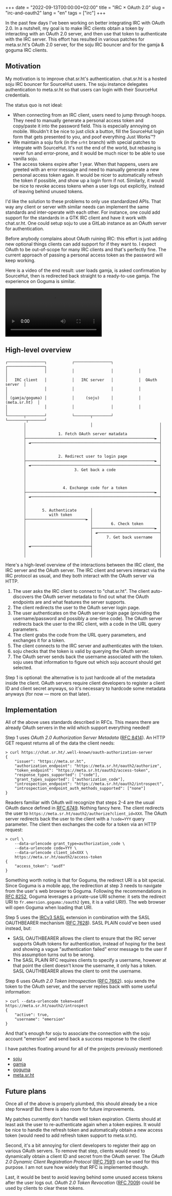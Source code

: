 +++
date = "2022-09-13T00:00:00+02:00"
title = "IRC × OAuth 2.0"
slug = "irc-and-oauth2"
lang = "en"
tags = ["irc"]
+++

In the past few days I've been working on better integrating IRC with
OAuth 2.0. In a nutshell, my goal is to make IRC clients obtain a token by
interacting with an OAuth 2.0 server, and then use that token to authenticate
with the IRC server. This effort has resulted in various patches for
meta.sr.ht's OAuth 2.0 server, for the soju IRC bouncer and for the gamja &
goguma IRC clients.

## Motivation

My motivation is to improve chat.sr.ht's authentication. chat.sr.ht is a hosted
soju IRC bouncer for SourceHut users. The soju instance delegates
authentication to meta.sr.ht so that users can login with their SourceHut
credentials.

The status quo is not ideal:

- When connecting from an IRC client, users need to jump through hoops. They
  need to manually generate a personal access token and copy/paste it into the
  password field. This is especially annoying on mobile. Wouldn't it be nice to
  just click a button, fill the SourceHut login form that gets presented to
  you, and poof everything Just Works™?
- We maintain a soju fork (in the `srht` branch) with special patches to
  integrate with SourceHut. It's not the end of the world, but rebasing is
  never fun and error-prone, and it would be much nicer to be able to use
  vanilla soju.
- The access tokens expire after 1 year. When that happens, users are greeted
  with an error message and need to manually generate a new personal access
  token again. It would be nicer to automatically refresh the token if
  possible, and show up a login form if not. Similarly, it would be nice to
  revoke access tokens when a user logs out explicitly, instead of leaving
  behind unused tokens.

I'd like the solution to these problems to only use standardized APIs. That way
any client or server with similar needs can implement the same standards and
inter-operate with each other. For instance, one could add support for the
standards in a GTK IRC client and have it work with chat.sr.ht. One could setup
soju to use a GitLab instance as an OAuth server for authentication.

Before anybody complains about OAuth ruining IRC: this effort is just adding
new optional things clients can add support for if they want to. I expect OAuth
to be out-of-scope for many IRC clients and that's perfectly fine. The current
approach of passing a personal access token as the password will keep working.

Here is a video of the end result: user loads gamja, is asked confirmation by
SourceHut, then is redirected back straight to a ready-to-use gamja. The
experience on Goguma is similar.

<video src="https://l.sr.ht/lVg2.webm" controls></video>

## High-level overview

```
┌────────────────┐           ┌────────────────┐           ┌────────────────┐
│                │           │                │           │                │
│   IRC client   │           │   IRC server   │           │  OAuth server  │
│                │           │                │           │                │
│ (gamja/goguma) │           │     (soju)     │           │  (meta.sr.ht)  │
│                │           │                │           │                │
└───────┬────────┘           └───────┬────────┘           └────────┬───────┘
        │                            │                             │
        │                                                          │
        │              1. Fetch OAuth server matadata              │
        ├────────────────────────────────────────────────────────► │
        │ ◄────────────────────────────────────────────────────────┤
        │                                                          │
        │                                                          │
        │              2. Redirect user to login page              │
        ├────────────────────────────────────────────────────────► │
        │ ◄────────────────────────────────────────────────────────┤
        │                     3. Get back a code                   │
        │                                                          │
        │                                                          │
        │                                                          │
        │                4. Exchange code for a token              │
        ├────────────────────────────────────────────────────────► │
        │ ◄────────────────────────────────────────────────────────┤
        │                                                          │
        │                                                          │
        │       5. Authenticate      │                             │
        │          with token        │                             │
        ├──────────────────────────► │                             │
        │                            │        6. Check token       │
        │                            ├───────────────────────────► │
        │                            │ ◄───────────────────────────┤
        │                            │      7. Get back username   │
        │                            │                             │
        │ ◄──────────────────────────┤                             │
        │                            │                             │
        │                            │                             │
```

Here's a high-level overview of the interactions between the IRC client, the
IRC server and the OAuth server. The IRC client and servers interact via the
IRC protocol as usual, and they both interact with the OAuth server via HTTP.

1. The user asks the IRC client to connect to "chat.sr.ht". The client
   auto-discovers the OAuth server metadata to find out what the OAuth
   endpoints are and what features the server supports.
2. The client redirects the user to the OAuth server login page.
3. The user authenticates on the OAuth server login page (providing the
   username/password and possibly a one-time code). The OAuth server redirects
   back the user to the IRC client, with a code in the URL query parameters.
4. The client grabs the code from the URL query parameters, and exchanges it
   for a token.
5. The client connects to the IRC server and authenticates with the token.
6. soju checks that the token is valid by querying the OAuth server.
7. The OAuth server sends back the username associated with the token. soju
   uses that information to figure out which soju account should get selected.

Step 1 is optional: the alternative is to just hardcode all of the metadata
inside the client. OAuth servers require client developers to register a
client ID and client secret anyways, so it's necessary to hardcode some
metadata anyways (for now — more on that later).

## Implementation

All of the above uses standards described in RFCs. This means there are already
OAuth servers in the wild which support everything needed!

Step 1 uses _OAuth 2.0 Authorization Server Metadata_ ([RFC 8414]). An HTTP GET
request returns all of the data the client needs:

```
> curl https://chat.sr.ht/.well-known/oauth-authorization-server
{
	"issuer": "https://meta.sr.ht",
	"authorization_endpoint": "https://meta.sr.ht/oauth2/authorize",
	"token_endpoint": "https://meta.sr.ht/oauth2/access-token",
	"response_types_supported": ["code"],
	"grant_types_supported": ["authorization_code"],
	"introspection_endpoint": "https://meta.sr.ht/oauth2/introspect",
	"introspection_endpoint_auth_methods_supported": ["none"]
}
```

Readers familiar with OAuth will recognize that steps 2-4 are the usual OAuth
dance defined in [RFC 6749]. Nothing fancy here. The client redirects the
user to `https://meta.sr.ht/oauth2/authorize?client_id=XXX`. The OAuth server
redirects back the user to the client with a `?code=YYY` query parameter. The
client then exchanges the code for a token via an HTTP request:

```
> curl \
    --data-urlencode grant_type=authorization_code \
    --data-urlencode code=YYY \
    --data-urlencode client_id=XXX \
    https://meta.sr.ht/oauth2/access-token
{
	"access_token": "asdf"
}
```

Something worth noting is that for Goguma, the redirect URI is a bit special.
Since Goguma is a mobile app, the redirection at step 3 needs to navigate from
the user's web browser to Goguma. Following the recommendations in [RFC 8252],
Goguma leverages a private-use URI scheme: it sets the redirect URI to
`fr.emersion.goguma:/oauth2` (yes, it is a valid URI!). The web browser will
open Goguma when loading that URI.

Step 5 uses the [IRCv3 SASL] extension in combination with the SASL OAUTHBEARER
mechanism ([RFC 7628]). SASL PLAIN could've been used instead, but:

- SASL OAUTHBEARER allows the client to ensure that the IRC server supports
  OAuth tokens for authentication, instead of hoping for the best and showing a
  vague "authentication failed" error message to the user if this assumption
  turns out to be wrong.
- The SASL PLAIN RFC requires clients to specify a username, however at that
  point the client doesn't know the username, it only has a token. SASL
  OAUTHBEARER allows the client to omit the username.

Step 6 uses _OAuth 2.0 Token Introspection_ ([RFC 7662]). soju sends the token
to the OAuth server, and the server replies back with some useful information:

```
> curl --data-urlencode token=asdf https://meta.sr.ht/oauth2/introspect
{
	"active": true,
	"username": "emersion"
}
```

And that's enough for soju to associate the connection with the soju account
"emersion" and send back a success response to the client!

I have patches floating around for all of the projects previously mentioned:

- [soju](https://git.sr.ht/~emersion/soju/log/external-auth)
- [gamja](https://git.sr.ht/~emersion/gamja/log/oauth2)
- [goguma](https://git.sr.ht/~emersion/goguma/log/oauth2)
- [meta.sr.ht](https://lists.sr.ht/~sircmpwn/sr.ht-dev?search=from%3A%22Simon+Ser%22+oauth)

## Future plans

Once all of the above is properly plumbed, this should already be a nice step
forward! But there is also room for future improvements.

My patches currently don't handle well token expiration. Clients should at
least ask the user to re-authenticate again when a token expires. It would
be nice to handle the refresh token and automatically obtain a new access
token (would need to add refresh token support to meta.sr.ht).

Second, it's a bit annoying for client developers to register their app on
various OAuth servers. To remove that step, clients would need to dynamically
obtain a client ID and secret from the OAuth server. The _OAuth 2.0 Dynamic
Client Registration Protocol_ ([RFC 7591]) can be used for this purpose. I am
not sure how widely that RFC is implemented though.

Last, it would be best to avoid leaving behind some unused access tokens after
the user logs out. _OAuth 2.0 Token Revocation_ ([RFC 7009]) could be used by
clients to clear these tokens.

[RFC 6749]: https://www.rfc-editor.org/rfc/rfc6749.html
[RFC 8414]: https://www.rfc-editor.org/rfc/rfc8414.html
[RFC 7662]: https://www.rfc-editor.org/rfc/rfc7662.html
[RFC 7628]: https://www.rfc-editor.org/rfc/rfc7628.html
[RFC 8252]: https://www.rfc-editor.org/rfc/rfc8252.html
[draft-ietf-oauth-browser-based-apps-10]: https://www.ietf.org/archive/id/draft-ietf-oauth-browser-based-apps-10.html
[RFC 7591]: https://www.rfc-editor.org/rfc/rfc7591.html
[RFC 7009]: https://www.rfc-editor.org/rfc/rfc7009.html
[IRCv3 SASL]: https://ircv3.net/specs/extensions/sasl-3.1

